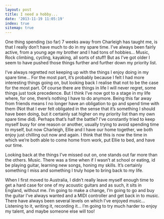 ```yaml
---
layout: post
title: I need a hobby...
date: '2013-11-19 11:05:19'
index: true
sitemap: true
---
```


<p>One thing spending (so far) 7 weeks away from Charleigh has taught me, is that I really don&rsquo;t have much to do in my spare time. I&rsquo;ve always been fairly active, from a young age my brother and I had tons of hobbies&hellip; Music, Rock climbing, cycling, kayaking, all sorts of stuff! But as I&rsquo;ve got older I seem to have pushed those things further and further down my priority list.<!--more--></p>
<p>I&rsquo;ve always regretted not keeping up with the things I enjoy doing in my spare time&hellip; For the most part, it&rsquo;s probably because I felt I had more interesting things going on, but looking back I realise that not to be the case for the most part. Of course there are things in life I will never regret, some things just took precedence. But I think I&rsquo;ve now got to a stage in my life where, for one, there&rsquo;s nothing I have to do anymore. Being this far away from friends means I no longer have an obligation to go and spend time with them (Not that I ever felt obligated in the sense that it&rsquo;s something I should have been doing, but it certainly sat higher on my priority list than my own spare time did). Perhaps that&rsquo;s half the battle? I&rsquo;ve constantly tried to keep myself busy for one reason or another, usually trying to avoid spending time to myself, but now Charleigh, Ellie and I have our home together, we both enjoy just chilling out now and again. I think that this is now the time in which we&rsquo;re both able to come home from work, put Ellie to bed, and have our time. </p>
<p>Looking back at the things I&rsquo;ve missed out on, one stands out far more than the others. Music. There was a time when if I wasn&rsquo;t at school or eating, id be playing guitar, learning new songs, honing my skills. It&rsquo;s certainly something I miss and something I truly hope to bring back to my life.</p>
<p>When I first moved to Australia, I didn&rsquo;t really leave myself enough time to get a hard case for one of my acoustic guitars and as such, it sits in England, without me. I&rsquo;m going to make a change, I&rsquo;m going to go and buy the guitar I&rsquo;ve always wanted and a MIDI controller and get back in to music. There have always been several levels on which I&rsquo;ve enjoyed music&hellip; Listening to it, writing it, recording it&hellip; I&rsquo;m going to try much harder to enjoy my talent, and maybe someone else will too!</p>
